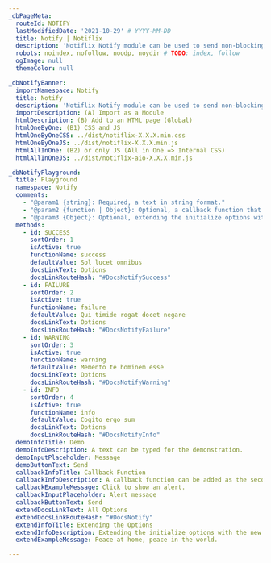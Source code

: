 ```yaml
---
_dbPageMeta:
  routeId: NOTIFY
  lastModifiedDate: '2021-10-29' # YYYY-MM-DD
  title: Notify | Notiflix
  description: 'Notiflix Notify module can be used to send non-blocking alerts/notifications. This module includes 4 types of notifications: "Success", "Failure", "Warning", and "Info".'
  robots: noindex, nofollow, noodp, noydir # TODO: index, follow
  ogImage: null
  themeColor: null

_dbNotifyBanner:
  importNamespace: Notify
  title: Notify
  description: 'Notiflix Notify module can be used to send non-blocking alerts/notifications. This module includes 4 types of notifications: "Success", "Failure", "Warning", and "Info".'
  importDescription: (A) Import as a Module
  htmlDescription: (B) Add to an HTML page (Global)
  htmlOneByOne: (B1) CSS and JS
  htmlOneByOneCSS: ../dist/notiflix-X.X.X.min.css
  htmlOneByOneJS: ../dist/notiflix-X.X.X.min.js
  htmlAllInOne: (B2) or only JS (All in One => Internal CSS)
  htmlAllInOneJS: ../dist/notiflix-aio-X.X.X.min.js

_dbNotifyPlayground:
  title: Playground
  namespace: Notify
  comments:
    - "@param1 {string}: Required, a text in string format."
    - "@param2 {function | Object}: Optional, a callback function that will be called when the notification element has been clicked. Or, extending the initialize options with the new options for each notification element."
    - "@param3 {Object}: Optional, extending the initialize options with new the options for each notification element. (If the second parameter has been already used for a callback function.)"
  methods:
    - id: SUCCESS
      sortOrder: 1
      isActive: true
      functionName: success
      defaultValue: Sol lucet omnibus
      docsLinkText: Options
      docsLinkRouteHash: "#DocsNotifySuccess"
    - id: FAILURE
      sortOrder: 2
      isActive: true
      functionName: failure
      defaultValue: Qui timide rogat docet negare
      docsLinkText: Options
      docsLinkRouteHash: "#DocsNotifyFailure"
    - id: WARNING
      sortOrder: 3
      isActive: true
      functionName: warning
      defaultValue: Memento te hominem esse
      docsLinkText: Options
      docsLinkRouteHash: "#DocsNotifyWarning"
    - id: INFO
      sortOrder: 4
      isActive: true
      functionName: info
      defaultValue: Cogito ergo sum
      docsLinkText: Options
      docsLinkRouteHash: "#DocsNotifyInfo"
  demoInfoTitle: Demo
  demoInfoDescription: A text can be typed for the demonstration.
  demoInputPlaceholder: Message
  demoButtonText: Send
  callbackInfoTitle: Callback Function
  callbackInfoDescription: A callback function can be added as the second parameter. The callback function can be used for all types of notifications. The notifications with the callback function do not disappear until they were clicked.
  callbackExampleMessage: Click to show an alert.
  callbackInputPlaceholder: Alert message
  callbackButtonText: Send
  extendDocsLinkText: All Options
  extendDocsLinkRouteHash: "#DocsNotify"
  extendInfoTitle: Extending the Options
  extendInfoDescription: Extending the initialize options with the new options for each notification element. An "options" object can be added as the second parameter. In addition, it has to be the third parameter if the second parameter has been already used for a callback function.
  extendExampleMessage: Peace at home, peace in the world.

---
```

